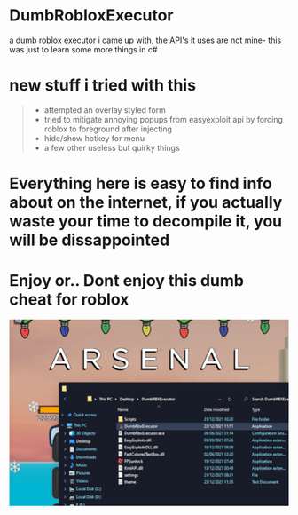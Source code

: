 # DumbRobloxExecutor
a dumb roblox executor i came up with, the API's it uses are not mine- this was just to learn some more things in c#

# new stuff i tried with this

> - attempted an overlay styled form
> - tried to mitigate annoying popups from easyexploit api by forcing roblox to foreground after injecting
> - hide/show hotkey for menu
> - a few other useless but quirky things

# Everything here is easy to find info about on the internet, if you actually waste your time to decompile it, you will be dissappointed
# Enjoy or.. Dont enjoy this dumb cheat for roblox


![Screenshot](Animation.gif)

